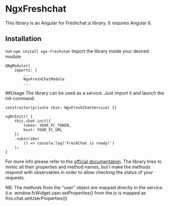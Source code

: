 # NgxFreshchat

This library is an Angular for Freshchat js library.
It requires Angular 6.

## Installation
run ```npm install ngx-freshchat```
Import the library inside your desired module

```
@NgModule({
    imports: [
        ...
        NgxFreshChatModule
        ...
```

##Usage
The library can be used as a service. Just import it and launch the init command:

```
constructor(private chat: NgxFreshChatService) {}

ngOnInit() {
    this.chat.init({
        token: YOUR_FC_TOKEN,
        host: YOUR_FC_URL
    })
    .subscribe(
        () => console.log('FreshChat is ready!')
    );
}

```

For more info please refer to the [official documentation](https://developers.freshchat.com/).
The library tries to mimic all their properties and method names, but I make the methods respond with observables in order to allow checking the status of your requests.

NB: The methods from the "user" object are mapped directly in the service. (i.e. window.fcWidget.user.setProperties() from the js is mapped as this.chat.setUserProperties())


